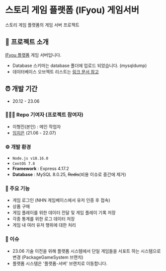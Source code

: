 # 스토리 게임 플랫폼 (IFyou) 게임서버
스토리 게임 플랫폼의 게임 서버 프로젝트


## 📱 프로젝트 소개
[IFyou 플랫폼](https://lessgame.notion.site/IF-you-368bfdfe9e1546ddb67576a62382092a?pvs=4)  게임 서버입니다.

- Database 스키마는 database 폴더에 업로드 되었습니다. (mysqldump)
- 데이터베이스 오브젝트 리스트는 [링크 문서 참고](https://lessgame.notion.site/MySQL-Object-e980c0dec5414aa9896067c8a8e1876b?pvs=4)


## ⏰ 개발 기간
* 20.12 - 23.06

### 🧑‍🤝‍🧑 Repo 기여자 (프로젝트 참여자)
- 이형진(본인) : 메인 작업자 
- [임지은](https://github.com/ije90s) (21.06 - 22.07)


### ⚙️ 개발 환경
- `Node.js v18.16.0`
- `CentOS 7.8`
- **Framework** : Express 4.17.2
- **Database** : MySQL 8.0.25, ~~Redis~~(비용 이슈로 중간에 제거)

### 📌 주요 기능
- 게임 로그인 (NHN 게임베이스에서 유저 인증 후 접속)
- 상품 구매
- 게임 플레이를 위한 데이터 전달 및 게임 플레이 기록 저장
- 각종 통계를 위한 로그 데이터 저장
- 게임 내 여러 유저 행위에 대한 처리


### 👣 이슈
- 23.06 기술 이전을 위해 플랫폼 시스템에서 단일 게임들을 서포트 하는 시스템으로 변경 (PackageGameSystem 브랜치)
- 플랫폼 시스템은 '플랫폼-서버' 브랜치로 이동합니다. 

